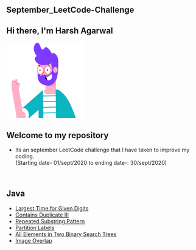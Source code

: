 ## September_LeetCode-Challenge

## Hi there, I'm Harsh Agarwal

<img src="https://github.com/HarshAgarwal-DEV/HarshAgarwal-DEV/blob/master/hi.gif" alt="alt text" width="200" height="200" />

## Welcome to my repository
* Its an september LeetCode challenge that I have taken to improve my coding.<br>
(Starting date- 01/sept/2020 to ending date-: 30/sept/2020)
<br>

## Java
* [Largest Time for Given Digits](Code/Day1_Code.java)
* [Contains Duplicate III](Code/Day2.java)
* [Repeated Substring Pattern](Code/Day3.java)
* [Partition Labels](Code/Day4.java)
* [All Elements in Two Binary Search Trees](Code/Day5.java)
* [Image Overlap](Code/Day6.java)
 
